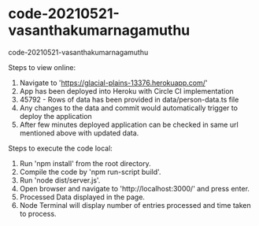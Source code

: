 # code-20210521-vasanthakumarnagamuthu
code-20210521-vasanthakumarnagamuthu

Steps to view online:
1) Navigate to 'https://glacial-plains-13376.herokuapp.com/'
2) App has been deployed into Heroku with Circle CI implementation
3) 45792 - Rows of data has been provided in data/person-data.ts file
4) Any changes to the data and commit would automatically trigger to deploy the application
5) After few minutes deployed application can be checked in same url mentioned above with updated data.


Steps to execute the code local:
1) Run 'npm install' from the root directory.
2) Compile the code by 'npm run-script build'.
3) Run 'node dist/server.js'.
4) Open browser and navigate to 'http://localhost:3000/' and press enter.
5) Processed Data displayed in the page.
6) Node Terminal will display number of entries processed and time taken to process.
